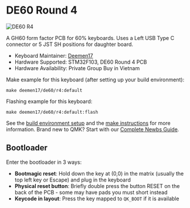 # DE60 Round 4

![DE60 R4]()

A GH60 form factor PCB for 60% keyboards. Uses a Left USB Type C connector or 5 JST SH positions for daughter board.

* Keyboard Maintainer: [Deemen17](https://github.com/Deemen17)
* Hardware Supported: STM32F103, DE60 Round 4 PCB
* Hardware Availability: Private Group Buy in Vietnam

Make example for this keyboard (after setting up your build environment):

    make deemen17/de60/r4:default

Flashing example for this keyboard:

    make deemen17/de60/r4:default:flash

See the [build environment setup](https://docs.qmk.fm/#/getting_started_build_tools) and the [make instructions](https://docs.qmk.fm/#/getting_started_make_guide) for more information. Brand new to QMK? Start with our [Complete Newbs Guide](https://docs.qmk.fm/#/newbs).

## Bootloader

Enter the bootloader in 3 ways:

* **Bootmagic reset**: Hold down the key at (0,0) in the matrix (usually the top left key or Escape) and plug in the keyboard
* **Physical reset button**: Briefly double press the button RESET on the back of the PCB - some may have pads you must short instead
* **Keycode in layout**: Press the key mapped to `QK_BOOT` if it is available
